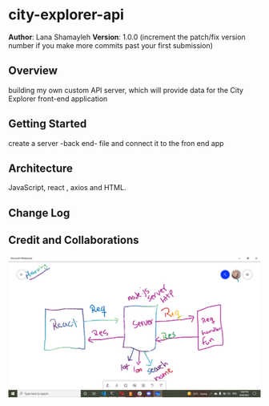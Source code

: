 # city-explorer-api

**Author**: Lana Shamayleh
**Version**: 1.0.0 (increment the patch/fix version number if you make more commits past your first submission)

## Overview

building my own custom API server, which will provide data for the City Explorer front-end application

## Getting Started

create a server -back end- file and connect it to the fron end app

## Architecture
<!-- Provide a detailed description of the application design. What technologies (languages, libraries, etc) you're using, and any other relevant design information. -->
JavaScript, react , axios and HTML.

## Change Log

<!-- Use this area to document the iterative changes made to your application as each feature is successfully implemented. Use time stamps. Here's an example:

01-01-2001 4:59pm - Application now has a fully-functional express server, with a GET route for the location resource. -->

## Credit and Collaborations
<!-- Give credit (and a link) to other people or resources that helped you build this application. -->

![Alt Text](pic2.png)
